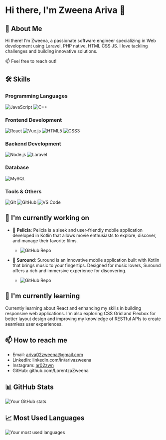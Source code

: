 # Hi there, I'm Zweena Ariva 👋

## 🚀 About Me
Hi there! I'm Zweena, a passionate software engineer specializing in Web development using Laravel, PHP native, HTML CSS JS. I love tackling challenges and building innovative solutions.

📫 Feel free to reach out!

## 🛠 Skills
### Programming Languages
![JavaScript](https://img.shields.io/badge/-JavaScript-F7DF1E?style=flat-square&logo=javascript&logoColor=black)
![C++](https://img.shields.io/badge/-C++-00599C?style=flat-square&logo=c%2B%2B&logoColor=white)

### Frontend Development
![React](https://img.shields.io/badge/-React-61DAFB?style=flat-square&logo=react&logoColor=black)
![Vue.js](https://img.shields.io/badge/-Vue.js-4FC08D?style=flat-square&logo=vue.js&logoColor=white)
![HTML5](https://img.shields.io/badge/-HTML5-E34F26?style=flat-square&logo=html5&logoColor=white)
![CSS3](https://img.shields.io/badge/-CSS3-1572B6?style=flat-square&logo=css3&logoColor=white)

### Backend Development
![Node.js](https://img.shields.io/badge/-Node.js-339933?style=flat-square&logo=node.js&logoColor=white)
![Laravel](https://img.shields.io/badge/-Laravel-EF4135?style=flat-square&logo=Laravel&logoColor=white)

### Database
![MySQL](https://img.shields.io/badge/-MySQL-4479A1?style=flat-square&logo=mysql&logoColor=white)

### Tools & Others
![Git](https://img.shields.io/badge/-Git-F05032?style=flat-square&logo=git&logoColor=white)
![GitHub](https://img.shields.io/badge/-GitHub-181717?style=flat-square&logo=github&logoColor=white)
![VS Code](https://img.shields.io/badge/-VS%20Code-007ACC?style=flat-square&logo=visual-studio-code&logoColor=white)

## 🔭 I'm currently working on
- 🚀 **Pelicia**: Pelicia is a sleek and user-friendly mobile application developed in Kotlin that allows movie enthusiasts to explore, discover, and manage their favorite films.
  - ![GitHub Repo](https://github.com/LorentzaZweena/Lorentza-Project/tree/master/app/src/main/java/Pelicia)

- 🌱 **Suround**: Suround is an innovative mobile application built with Kotlin that brings music to your fingertips. Designed for music lovers, Suround offers a rich and immersive experience for discovering.
  - ![GitHub Repo](https://github.com/LorentzaZweena/Lorentza-Project/tree/master/app/src/main/java/com/example/lorentza/suround)

## 🌱 I'm currently learning
Currently learning about React and enhancing my skills in building responsive web applications. I'm also exploring CSS Grid and Flexbox for better layout design and improving my knowledge of RESTful APIs to create seamless user experiences.

## 📫 How to reach me
- Email: ariva02zweena@gmail.com
- LinkedIn: linkedin.com/in/arivazweena
- Instagram: [ar02zwn](https://www.instagram.com/ar07zwn/)
- GitHub: github.com/LorentzaZweena

## 📊 GitHub Stats
![Your GitHub stats](https://github-readme-stats.vercel.app/api?username=LorentzaZweena&showicons=true&theme=radical)


## 📈 Most Used Languages
![Your most used languages](https://github-readme-stats.vercel.app/api/top-langs/?username=LorentzaZweena&layout=compact)
